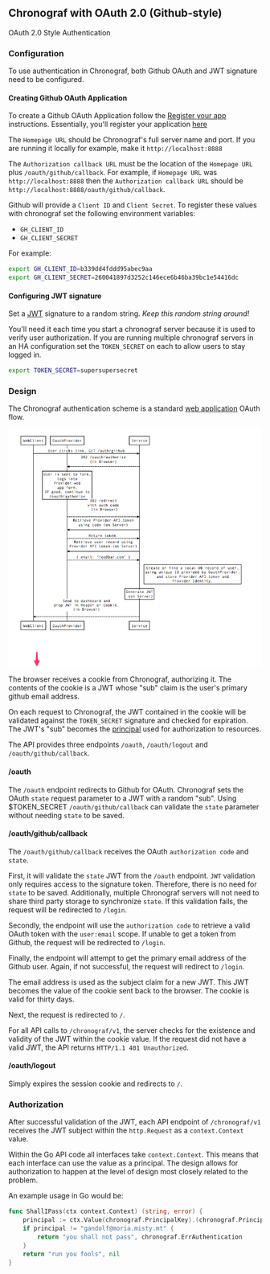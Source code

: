 ## Chronograf with OAuth 2.0 (Github-style)

OAuth 2.0 Style Authentication


### Configuration

To use authentication in Chronograf, both Github OAuth and JWT signature need to be configured.

#### Creating Github OAuth Application

To create a Github OAuth Application follow the [Register your app](https://developer.github.com/guides/basics-of-authentication/#registering-your-app) instructions.
Essentially, you'll register your application [here](https://github.com/settings/applications/new)

The `Homepage URL` should be Chronograf's full server name and port.  If you are running it locally for example, make it `http://localhost:8888`

The `Authorization callback URL` must be the location of the `Homepage URL` plus `/oauth/github/callback`.  For example, if `Homepage URL` was 
`http://localhost:8888` then the `Authorization callback URL` should be `http://localhost:8888/oauth/github/callback`.

Github will provide a `Client ID` and `Client Secret`.  To register these values with chronograf set the following environment variables:

* `GH_CLIENT_ID` 
* `GH_CLIENT_SECRET` 

For example:

```sh
export GH_CLIENT_ID=b339dd4fddd95abec9aa
export GH_CLIENT_SECRET=260041897d3252c146ece6b46ba39bc1e54416dc
```

#### Configuring JWT signature

Set a [JWT](https://tools.ietf.org/html/rfc7519) signature to a random string.
*Keep this random string around!* 

You'll need it each time you start a chronograf server because it is used to verify 
user authorization. If you are running multiple chronograf servers in an HA configuration set the `TOKEN_SECRET` on each to allow users to stay logged in.

```sh
export TOKEN_SECRET=supersupersecret
```

### Design

The Chronograf authentication scheme is a standard [web application](https://developer.github.com/v3/oauth/#web-application-flow) OAuth flow.

![oauth 2.0 flow](./OauthStyleAuthentication.png)

The browser receives a cookie from Chronograf, authorizing it.  The contents of the cookie is a JWT whose "sub" claim is the user's primary
github email address.

On each request to Chronograf, the JWT contained in the cookie will be validated against the `TOKEN_SECRET` signature and checked for expiration.
The JWT's "sub" becomes the [principal](https://en.wikipedia.org/wiki/Principal_(computer_security)) used for authorization to resources.

The API provides three endpoints `/oauth`, `/oauth/logout` and `/oauth/github/callback`.

#### /oauth

The `/oauth` endpoint redirects to Github for OAuth.  Chronograf sets the OAuth `state` request parameter to a JWT with a random "sub".  Using $TOKEN_SECRET `/oauth/github/callback`
can validate the `state` parameter without needing `state` to be saved.

#### /oauth/github/callback

The `/oauth/github/callback` receives the OAuth `authorization code`  and `state`.

First, it will validate the `state` JWT from the `/oauth` endpoint. `JWT` validation
only requires access to the signature token.  Therefore, there is no need for `state`
to be saved.  Additionally, multiple Chronograf servers will not need to share third
party storage to synchronize `state`. If this validation fails, the request
will be redirected to `/login`.

Secondly, the endpoint will use the `authorization code` to retrieve a valid OAuth token
with the `user:email` scope.  If unable to get a token from Github, the request will
be redirected to `/login`.

Finally, the endpoint will attempt to get the primary email address of the Github user.
Again, if not successful, the request will redirect to `/login`.

The email address is used as the subject claim for a new JWT.  This JWT becomes the
value of the cookie sent back to the browser. The cookie is valid for thirty days.

Next, the request is redirected to `/`.

For all API calls to `/chronograf/v1`, the server checks for the existence and validity
of the JWT within the cookie value.
If the request did not have a valid JWT, the API returns `HTTP/1.1 401 Unauthorized`.

#### /oauth/logout

Simply expires the session cookie and redirects to `/`.

### Authorization 

After successful validation of the JWT, each API endpoint of `/chronograf/v1` receives the
JWT subject within the `http.Request` as a `context.Context` value.

Within the Go API code all interfaces take `context.Context`.  This means that each
interface can use the value as a principal.  The design allows for authorization to happen
at the level of design most closely related to the problem.

An example usage in Go would be:

```go
func ShallIPass(ctx context.Context) (string, error) {
    principal := ctx.Value(chronograf.PrincipalKey).(chronograf.Principal)
    if principal != "gandolf@moria.misty.mt" {
        return "you shall not pass", chronograf.ErrAuthentication
    }
    return "run you fools", nil
}
```
